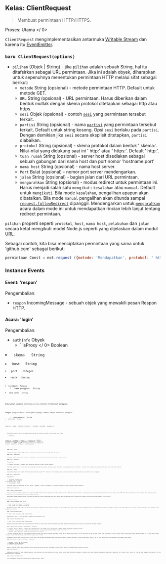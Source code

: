 ## Kelas: ClientRequest

> Membuat permintaan HTTP/HTTPS.

Proses:  Utama </ 0></p> 

`ClientRequest` mengimplementasikan antarmuka [Writable Stream](https://nodejs.org/api/stream.html#stream_writable_streams) dan karena itu [EventEmitter](https://nodejs.org/api/events.html#events_class_eventemitter).

### `baru ClientRequest(options)`

* `pilihan` (Objek | String) - jika `pilihan` adalah sebuah String, hal itu ditafsirkan sebagai URL permintaan. Jika ini adalah obyek, diharapkan untuk sepenuhnya menentukan permintaan HTTP melalui sifat sebagai berikut: 
  * `metode` String (opsional) - metode permintaan HTTP. Default untuk metode GET.
  * `URL` String (opsional) - URL permintaan. Harus diberikan dalam bentuk mutlak dengan skema protokol ditetapkan sebagai http atau https.
  * `sesi` Objek (opsional) - contoh [`sesi`](session.md) yang permintaan tersebut terkait.
  * `partisi` String (opsional) - nama [`partisi`](session.md) yang permintaan tersebut terkait. Default untuk string kosong. Opsi `sesi` berlaku pada `partisi`. Dengan demikian jika `sesi` secara eksplisit ditetapkan, `partisi` diabaikan.
  * `protokol` String (opsional) - skema protokol dalam bentuk ' skema:'. Nilai-nilai yang didukung saat ini ' http:' atau ' https:'. Default ' http:'.
  * `tuan rumah` String (opsional) - server host disediakan sebagai sebuah gabungan dari nama host dan port nomor 'hostname:port'
  * `nama host` String (opsional) - nama host server.
  * `Port` Bulat (opsional) - nomor port server mendengarkan.
  * `jalan` String (opsional) - bagian jalan dari URL permintaan.
  * `mengarahkan` String (opsional) - modus redirect untuk permintaan ini. Harus menjadi salah satu `mengikuti` `kesalahan` atau `manual`. Default untuk `mengikuti`. Bila mode `kesalahan`, pengalihan apapun akan dibatalkan. Bila mode `manual` pengalihan akan ditunda sampai [`request.followRedirect`](#requestfollowRedirect) dipanggil. Mendengarkan untuk [`mengarahkan`](#event-redirect) acara dalam mode ini untuk mendapatkan rincian lebih lanjut tentang redirect permintaan.

`pilihan` properti seperti `protokol`, `host`, `nama host`, `pelabuhan` dan `jalan` secara ketat mengikuti model Node.js seperti yang dijelaskan dalam modul [URL](https://nodejs.org/api/url.html).

Sebagai contoh, kita bisa menciptakan permintaan yang sama untuk 'github.com' sebagai berikut:

```JavaScript
permintaan Const = net.request ({metode: 'Mendapatkan', protokol: ' https:', nama host: 'github.com', port: 443, jalan: '/'})
```

### Instance Events

#### Event: 'respon'

Pengembalian:

* `respon` IncomingMessage - sebuah objek yang mewakili pesan Respon HTTP.

#### Acara: 'login'

Pengembalian:

* `authInfo` Obyek 
  * ` isProxy </ 0>  Boolean</li>
<li><code> skema </ 0>  String</li>
<li><code> host </ 0>  String</li>
<li><code> port </ 0>  Integer</li>
<li><code> realm </ 0>  String</li>
</ul></li>
<li><code>callback` Fungsi 
    * ` nama pengguna </ 0>  String</li>
<li><code> kata sandi </ 0>  String</li>
</ul></li>
</ul>

<p>Dibunyikan apabila otentikasi proxy meminta kredensial pengguna.</p>

<p>Fungsi <code>panggilan balik` diharapkan dipanggil kembali dengan kredensial pengguna:</p> 
      * ` nama pengguna </ 0>  String</li>
<li><code> kata sandi </ 0>  String</li>
</ul>

<pre><code class="JavaScript">request.on ('login', (authInfo, callback) = > {callback ('username', 'password')})
`</pre> 
        Menyediakan kredensial kosong akan membatalkan permintaan dan laporkan kesalahan otentikasi pada objek respon:
        
        ```JavaScript
request.on ('tanggapan', (respon) = > {console.log ('STATUS: ${response.statusCode}');   response.on ('kesalahan', (error) = > {console.log ('ERROR: ${JSON.stringify(error)}')})}) request.on ('login', (authInfo, callback) = > {callback()})
```
    
    #### Event: 'selesai'
    
    Dipancarkan hanya setelah potongan terakhir `permintaan` data telah ditulis ke dalam obyek `permintaan`.
    
    #### Event: 'membatalkan'
    
    Dibunyikan apabila `permintaan` dibatalkan. `Membatalkan` acara tidak bisa dipecat jika `permintaan` sudah ditutup.
    
    #### Acara: 'kesalahan'
    
    Pengembalian:
    
    * `kesalahan` Kesalahan - kesalahan objek menyediakan beberapa informasi tentang kegagalan.
    
    Dibunyikan apabila modul `bersih` gagal untuk mengeluarkan permintaan jaringan. Biasanya ketika `permintaan` objek memancarkan acara `kesalahan`, `menutup` acara kemudian akan mengikuti dan objek respon tidak akan diberikan.
    
    #### Acara : 'dekat'
    
    Dipancarkan sebagai acara terakhir dalam transaksi permintaan-respon HTTP. `Menutup` acara menunjukkan bahwa lebih peristiwa akan dibunyikan pada objek `permintaan` atau `tanggapan`.
    
    #### Event: 'mengalihkan'
    
    Pengembalian:
    
    * `statusCode` Bilangan bulat
    * ` method </ 0>  String</li>
<li><code>redirectUrl` String
    * `responseHeaders` Objek
    
    Dibunyikan apabila ada pengalihan dan modus `manual`. Memanggil [`request.followRedirect`](#requestfollowRedirect) akan melanjutkan dengan pengalihan.
    
    ### Instance Properties
    
    #### `request.chunkedEncoding`
    
    `Boolean` menentukan apakah permintaan akan menggunakan HTTP chunked transfer pengkodean atau tidak. Default ke false. Properti dibaca dan ditulisi, namun dapat diatur hanya sebelum pertama menulis operasi sebagai header HTTP tidak belum dimasukkan pada kabel. Mencoba untuk mengatur properti `chunkedEncoding` setelah menulis pertama akan melempar kesalahan.
    
    Menggunakan chunked pengkodean sangat dianjurkan jika Anda perlu mengirim permintaan besar tubuh sebagai data akan dialirkan secara potongan kecil bukannya internal buffered dalam memori proses elektron.
    
    ### Metode Instance
    
    #### `request.setHeader (nama, nilai)`
    
    * `nama` String - nama header HTTP tambahan.
    * `nilai` Objek - HTTP header nilai ekstra.
    
    Menambahkan tambahan HTTP header. Nama header akan dikeluarkan sebagaimana adanya tanpa lowercasing. Itu bisa disebut hanya sebelum menulis pertama. Memanggil metode ini setelah menulis pertama akan melempar kesalahan. Jika tidak melewati nilai `String`, metode `toString ()` akan dipanggil untuk mendapatkan nilai akhir.
    
    #### `request.getHeader(name)`
    
    * `nama` String - menentukan nama tambahan header.
    
    Mengembalikan `objek` - nilai nama header tambahan yang sebelumnya ditata.
    
    #### `request.removeHeader(name)`
    
    * `nama` String - menentukan nama tambahan header.
    
    Menghapus nama header tambahan yang sebelumnya ditata. Metode ini dapat disebut hanya sebelum menulis pertama. Mencoba untuk menyebutnya setelah menulis pertama akan melempar kesalahan.
    
    #### `request.write (potongan [, pengkodean] [, callback])`
    
    * `potongan` (String | Buffer) - sepotong tubuh permintaan data. Jika sebuah string, waktunya akan diubah ke Buffer menggunakan penyandian tertentu.
    * `pengkodean` String (opsional) - digunakan untuk mengkonversi string potongan ke Buffer objek. Default untuk 'utf-8'.
    * `callback` Fungsi (opsional) - disebut setelah operasi tulis berakhir.
    
    `callback` adalah pada dasarnya fungsi dummy diperkenalkan dalam tujuan menjaga kesamaan dengan Node.js API. Hal ini disebut asynchronously di kutu berikutnya setelah `potongan` konten sudah diserahkan ke lapisan jaringan kromium. Bertentangan dengan implementasi Node.js, itu tidak dijamin bahwa `potongan` konten telah memerah pada kabel sebelum `panggil balik` disebut.
    
    Menambahkan sepotong data permintaan tubuh. Operasi menulis pertama dapat menyebabkan header permintaan yang akan diterbitkan pada kawat. Setelah pertama menulis operasi, hal ini tidak diperbolehkan untuk menambah atau menghapus sebuah header.
    
    #### `request.end ([chunk] [, encoding] [, callback])`
    
    * `potongan` (String | Buffer) (opsional)
    * `pengkodean` String (opsional)
    * `callback` Fungsi (opsional)
    
    Mengirim sepotong terakhir data permintaan. Operasi berikutnya menulis atau akhir tidak akan diizinkan. Acara `selesai` dibunyikan hanya setelah akhir operasi.
    
    #### `request.Abort()`
    
    Membatalkan transaksi HTTP yang sedang berlangsung. Jika permintaan telah sudah dipancarkan `menutup` acara, operasi abort tidak akan berpengaruh. Sebaliknya acara yang sedang berlangsung akan memancarkan `membatalkan` dan `menutup` acara. Selain itu, jika ada objek tanggapan berkelanjutan, itu akan memancarkan acara `dibatalkan`.
    
    #### `request.followRedirect()`
    
    Terus ditangguhkan pengalihan permintaan ketika pengalihan modus `manual`.